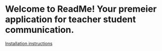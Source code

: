 # Welcome to ReadMe! Your premeier application for teacher student communication.

[Installation instructions](Installation.md)
